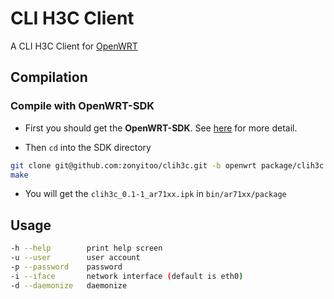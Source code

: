 # CLI H3C Client

A CLI H3C Client for [OpenWRT](http://openwrt.org)

## Compilation

### Compile with OpenWRT-SDK

* First you should get the **OpenWRT-SDK**. See [here](http://wiki.openwrt.org/zh-cn/doc/howto/obtain.firmware.sdk) for more detail.

* Then `cd` into the SDK directory

```bash
git clone git@github.com:zonyitoo/clih3c.git -b openwrt package/clih3c
make
```

* You will get the `clih3c_0.1-1_ar71xx.ipk` in `bin/ar71xx/package`

## Usage

```bash
-h --help        print help screen
-u --user        user account
-p --password    password
-i --iface       network interface (default is eth0)
-d --daemonize   daemonize
```
